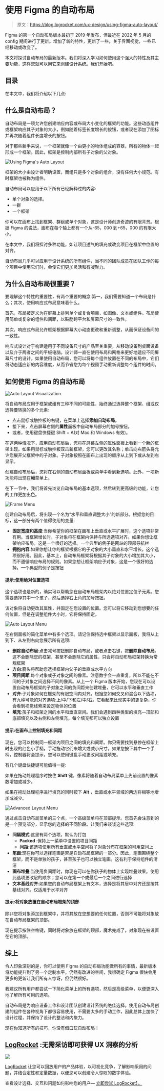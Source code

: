 # 使用 Figma 的自动布局

> 原文：<https://blog.logrocket.com/ux-design/using-figma-auto-layout/>

Figma 的第一个自动布局版本最初于 2019 年发布，但最近在 2022 年 5 月的 config 期间进行了更新。增加了新的特性，更新了一些，关于界面视觉，一些已经移动或改变了。

本文将探讨自动布局的最新版本。我们将深入学习如何使用这个强大的特性及其主要功能，这样您就可以用它来创建设计系统。我们开始吧。

## 目录

在本文中，我们将介绍以下几点:

## 什么是自动布局？

自动布局是一项允许您创建响应内容或布局大小变化的框架的功能。这些动态组件或框架响应其子对象的大小，例如随着标签长度增长的按钮，或者现在添加了图标并再次随着组件长度增长的按钮。

对于那些新手来说，一个框架就像一个由更小的物体组成的容器，所有的物体一起形成一个框架。因此，框架是控制内部所有子对象的父对象。

![Using Figma's Auto Layout](img/bedfcc8a1b6b783121e9d8eeab513a25.png)

框架的大小由设计者明确设置，而组只是多个对象的组合，没有任何大小规范。有时框架也被称为组件。

自动布局可以应用于以下所有已经解释过的内容:

*   单个对象的选择。
*   一群
*   一个框架

你可以在画布上找到框架、群组或单个对象，这是设计师创造奇迹的有限背景。根据 Figma 的说法，画布在每个轴上都有一个从-65，000 到+65，000 的有限大小。

在本文中，我们将探讨多种功能，如让项目透气的填充或改变项目在框架中位置的对齐。

自动布局几乎可以应用于设计系统的所有组件，当不同的团队成员在团队工作的每个项目中使用它们时，会使它们更加灵活和有凝聚力。

## 为什么自动布局很重要？

要理解这个特性的重要性，有两个重要的概念:第一，我们需要知道一个布局是什么；其次，使用响应式布局意味着什么。

首先，布局被定义为在屏幕上排列单个或复合项目，如图像、文本或组件。布局使用简单或复杂的组件和间距，以鼓励跨平台和屏幕尺寸的一致性。

其次，响应式布局允许框架根据屏幕大小动态更改和重新调整，从而保证设备间的一致性。

响应式设计对于构建适用于不同设备尺寸的产品至关重要，从移动设备到桌面设备以及介于两者之间的平板电脑。设计师一直在使用布局和网格来更好地适应不同屏幕尺寸的设计。如果使用自动布局，您可以将每个组件放置在不同的布局中，它们将动态适应新的内容维度，从而节省您为每个视窗手动重新调整每个组件的时间。

## 如何使用 Figma 的自动布局

![Auto Layout Visualization](img/cefbfe084b97889e1197f0dcc8ecbce0.png)

将自动布局应用于框架或组有三种不同的可能性，始终通过选择整个框架、组或仅选择要转换的多个元素:

*   点击鼠标或触控板的右键，在菜单上选择**添加自动布局**。
*   接下来，点击屏幕右侧的**属性**面板中自动布局部分的加号按钮。
*   或者，使用键盘快捷键 Shift + A(对 Mac 和 Windows 有效)。

在这两种情况下，应用自动布局后，您将在屏幕左侧的属性面板上看到一个新的框架出现。如果用鼠标或触控板双击新框架，您可以更改其名称；单击向右箭头将允许您展开父框架中的子对象。子对象按照在画布上出现的顺序从上到下或从左到右显示。

创建自动布局后，您将在右侧的自动布局面板或菜单中看到新选项。此外，一项新功能将出现在**帧**菜单上。

在下一节中，我们将首先浏览自动布局的基本选项，然后转到更高级的功能，让您的工作更加出色。

![Frame Menu](img/72cfef6177f31698fa9744a3437a9e88.png)

创建自动布局后，将出现一个名为“水平和垂直调整大小”的新部分。根据您的目标，这一部分有两个值得使用的变量:

*   **固定宽度和高度**:当你希望你的框架在画布上垂直或水平扩展时，这个选项非常有用。当框架增长时，子对象将在框架内保持与所选选项对齐。如果你想让框架响应布局，这是一个很好的选择。一个典型的例子是网站的顶部导航栏
*   **拥抱内容**:如果你想让你的框架根据它的子对象的大小垂直和水平增长，这个选项很好用。因此，基本上，自动布局框架将根据其子对象的大小增加其大小，而不遵循响应布局的规则。如果您想让框架响应子对象，这是一个很好的选择。一个典型的例子是按钮

#### 提示:使用绝对位置选项

这个选项也是新的，确实可以帮助您在自动布局框架内以绝对位置定位子元素。您需要选择其中一个孩子，然后选择右上角的加号按钮。

该对象将自动更改其属性，并固定在您设置的位置。您可以将它移动到您想要的任何位置，但是在调整组件大小时，它将保持固定。

![Auto Layout Menu](img/5c244ec94dd5e77ff621034098db435d.png)

在右侧面板的简化菜单中有多个选项。请记住保持选中框架以显示面板，我将从上到下、从左到右向您展示所有选项:

*   **删除自动布局**:点击减号按钮删除自动布局，或者点击右键，按**删除自动布局**。这不会删除您的框架，甚至不会删除它的属性，只会将自动布局框架转换为常规框架
*   **方向**:箭头将帮助您选择框架内父子的垂直或水平方向
*   **项目间距**:每个对象或子对象之间的像素。注意数字会一直重复，所以不能在不同的子对象之间选择不同的像素。从上一个 Figma 版本开始，您现在可以设置自动布局框架的子对象之间的负间距来创建堆叠，它可以水平和垂直工作
*   **对齐**:子对象如何在框架的有限空间内对齐。根据您如何交叉和混合以下选项，有九种可能的对齐选项:上/中/下和左/中/右。它看起来比现实中的更复杂，你会看到视觉线索来设定物体的位置
*   **填充**:孩子和框架之间的水平和垂直空间。我们会遇到四种类型的填充—顶部和底部填充以及右侧和左侧填充。每个填充都可以独立设置

#### 提示:在画布上控制填充和间距

现在，您可以控制同一框架内项目之间的填充和间距。你只需要找到悬停在框架上时出现的红色小手柄，手动拖动它们来增大或减小尺寸。如果您按下其中一个手柄，控制器将会提示，您可以使用键盘手动更改间距或填充。

有几个键盘快捷键可能值得一提:

如果在拖动处理程序时按住 **Shift** 键，像素将随着自动布局菜单上先前设置的像素数增加或减少。

如果在拖动处理程序进行填充的同时按下 **Alt** ，垂直或水平领域的两边将相等地增加或减少。

![Advanced Layout Menu](img/5893cb9bf3c1cd8537e26c155f4a4aa4.png)

通过点击自动布局菜单的三个点，一个高级菜单将在顶部提示。您首先会注意到的是一个预览部分，显示您的选择的不同阶段。让我们来谈谈这些选项:

*   **间隔模式**:这里有两个选项，默认为打包
    *   **Packed** :保持上一菜单中设置的项目间距
    *   **间距**:该选项使用所有垂直或水平空间将子对象分布在框架的可用空间上
*   **笔画**:现在你可以选择笔画是否是自动布局框架的一部分。因此，笔画围绕整个框架，而不是单独的孩子，甚至孩子也可以独立笔画。这有利于保持组件的清洁
*   **画布堆叠**:当使用负间距时，你现在可以在你孩子的物体上实现堆叠效果。使用此选项更改层的顺序；您可以在第一个或最后一个之间进行选择
*   **文本基线对齐**:如果您的自动布局框架上有文本，选择是将其居中对齐还是按其基线对齐。仅适用于水平对齐

#### 提示:将对象放置在自动布局框架的顶部

除非您将对象添加到框架中，并将其放在您想要的任何位置，否则不可能将对象放在自动布局框架的顶部。

现在提示按住空格键，同时将对象放在框架的顶部，魔术完成了，对象现在被设置在它的顶部。

## 综上

令人印象深刻的是，你可以使用 Figma 的自动布局功能做所有的事情，最新版本将功能提升到了另一个定制水平。仍然有改进的空间，我很确定 Figma 很快会用更多的更新让我们所有人惊讶，但仍然很好。

我建议所有用户都尝试一下简化菜单上的所有选项，然后是高级菜单，以便更深入地了解所有可用的选项。

自动布局是为响应设备工作和设计团队创建设计系统的绝佳选择。使用自动布局创建的组件在各种视角下都很容易使用，不需要太多的手动工作，因此总体上加快了设计过程，并保持了设计的整洁和内聚力。

现在你知道所有的技巧，你没有借口玩自动布局！

## [LogRocket](https://lp.logrocket.com/blg/signup) :无需采访即可获得 UX 洞察的分析

[![](img/1af2ef21ae5da387d71d92a7a09c08e8.png)](https://lp.logrocket.com/blg/signup)

[LogRocket](https://lp.logrocket.com/blg/signup) 让您可以回放用户的产品体验，以可视化竞争，了解影响采用的问题，并结合定性和定量数据，以便您可以创建令人惊叹的数字体验。

查看设计选择、交互和问题如何影响您的用户— [立即尝试 LogRocket】。](hhttps://lp.logrocket.com/blg/signup)